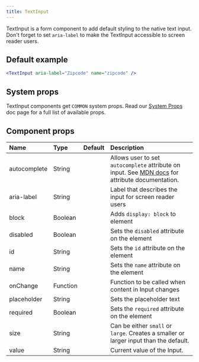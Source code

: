 ```yaml
---
title: TextInput
---
```


TextInput is a form component to add default styling to the native text input. Don't forget to set `aria-label` to make the TextInput accessible to screen reader users.
## Default example

```jsx live
<TextInput aria-label="Zipcode" name="zipcode" />
```

## System props

TextInput components get `COMMON` system props. Read our [System Props](/components/system-props) doc page for a full list of available props.

## Component props

| Name | Type | Default | Description |
| :- | :- | :-: | :- |
| autocomplete | String | | Allows user to set `autocomplete` attribute on input. See [MDN docs](https://developer.mozilla.org/en-US/docs/Web/HTML/Element/input#attr-autocomplete) for attribute documentation. |
| aria-label | String | | Label that describes the input for screen reader users |
| block | Boolean | | Adds `display: block` to element |
| disabled | Boolean | | Sets the `disabled` attribute on the element |
| id | String | | Sets the `id` attribute on the element |
| name | String | | Sets the `name` attribute on the element |
| onChange | Function | | Function to be called when content in Input changes |
| placeholder | String | | Sets the placeholder text |
| required | Boolean | | Sets the `required` attribute on the element |
| size | String | | Can be either `small` or `large`. Creates a smaller or larger input than the default.
| value | String | | Current value of the Input. |
